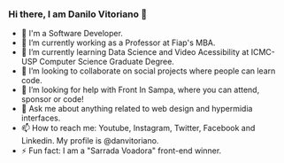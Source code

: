 ### Hi there, I am Danilo Vitoriano 👋

- :rocket: I'm a Software Developer.
- 🔭 I’m currently working as a Professor at Fiap's MBA.
- 🌱 I’m currently learning Data Science and Video Acessibility at ICMC-USP Computer Science Graduate Degree.
- 👯 I’m looking to collaborate on social projects where people can learn code.
- 🤔 I’m looking for help with Front In Sampa, where you can attend, sponsor or code!
- 💬 Ask me about anything related to web design and hypermidia interfaces.
- 📫 How to reach me: Youtube, Instagram, Twitter, Facebook and Linkedin. My profile is @danvitoriano.
- ⚡ Fun fact: I am a "Sarrada Voadora" front-end winner.

